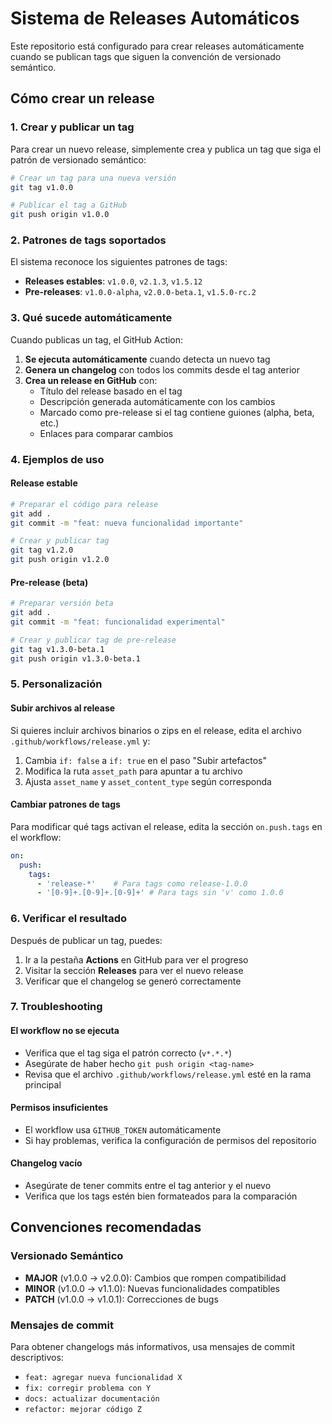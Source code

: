 # Sistema de Releases Automáticos

Este repositorio está configurado para crear releases automáticamente cuando se publican tags que siguen la convención de versionado semántico.

## Cómo crear un release

### 1. Crear y publicar un tag

Para crear un nuevo release, simplemente crea y publica un tag que siga el patrón de versionado semántico:

```bash
# Crear un tag para una nueva versión
git tag v1.0.0

# Publicar el tag a GitHub
git push origin v1.0.0
```

### 2. Patrones de tags soportados

El sistema reconoce los siguientes patrones de tags:

- **Releases estables**: `v1.0.0`, `v2.1.3`, `v1.5.12`
- **Pre-releases**: `v1.0.0-alpha`, `v2.0.0-beta.1`, `v1.5.0-rc.2`

### 3. Qué sucede automáticamente

Cuando publicas un tag, el GitHub Action:

1. **Se ejecuta automáticamente** cuando detecta un nuevo tag
2. **Genera un changelog** con todos los commits desde el tag anterior
3. **Crea un release en GitHub** con:
   - Título del release basado en el tag
   - Descripción generada automáticamente con los cambios
   - Marcado como pre-release si el tag contiene guiones (alpha, beta, etc.)
   - Enlaces para comparar cambios

### 4. Ejemplos de uso

#### Release estable
```bash
# Preparar el código para release
git add .
git commit -m "feat: nueva funcionalidad importante"

# Crear y publicar tag
git tag v1.2.0
git push origin v1.2.0
```

#### Pre-release (beta)
```bash
# Preparar versión beta
git add .
git commit -m "feat: funcionalidad experimental"

# Crear y publicar tag de pre-release
git tag v1.3.0-beta.1
git push origin v1.3.0-beta.1
```

### 5. Personalización

#### Subir archivos al release

Si quieres incluir archivos binarios o zips en el release, edita el archivo `.github/workflows/release.yml` y:

1. Cambia `if: false` a `if: true` en el paso "Subir artefactos"
2. Modifica la ruta `asset_path` para apuntar a tu archivo
3. Ajusta `asset_name` y `asset_content_type` según corresponda

#### Cambiar patrones de tags

Para modificar qué tags activan el release, edita la sección `on.push.tags` en el workflow:

```yaml
on:
  push:
    tags:
      - 'release-*'    # Para tags como release-1.0.0
      - '[0-9]+.[0-9]+.[0-9]+' # Para tags sin 'v' como 1.0.0
```

### 6. Verificar el resultado

Después de publicar un tag, puedes:

1. Ir a la pestaña **Actions** en GitHub para ver el progreso
2. Visitar la sección **Releases** para ver el nuevo release
3. Verificar que el changelog se generó correctamente

### 7. Troubleshooting

#### El workflow no se ejecuta
- Verifica que el tag siga el patrón correcto (`v*.*.*`)
- Asegúrate de haber hecho `git push origin <tag-name>`
- Revisa que el archivo `.github/workflows/release.yml` esté en la rama principal

#### Permisos insuficientes
- El workflow usa `GITHUB_TOKEN` automáticamente
- Si hay problemas, verifica la configuración de permisos del repositorio

#### Changelog vacío
- Asegúrate de tener commits entre el tag anterior y el nuevo
- Verifica que los tags estén bien formateados para la comparación

## Convenciones recomendadas

### Versionado Semántico
- **MAJOR** (v1.0.0 → v2.0.0): Cambios que rompen compatibilidad
- **MINOR** (v1.0.0 → v1.1.0): Nuevas funcionalidades compatibles
- **PATCH** (v1.0.0 → v1.0.1): Correcciones de bugs

### Mensajes de commit
Para obtener changelogs más informativos, usa mensajes de commit descriptivos:
- `feat: agregar nueva funcionalidad X`
- `fix: corregir problema con Y`
- `docs: actualizar documentación`
- `refactor: mejorar código Z`